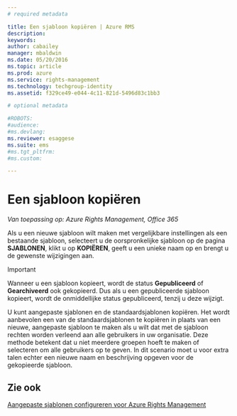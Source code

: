 ```yaml
---
# required metadata

title: Een sjabloon kopiëren | Azure RMS
description:
keywords:
author: cabailey
manager: mbaldwin
ms.date: 05/20/2016
ms.topic: article
ms.prod: azure
ms.service: rights-management
ms.technology: techgroup-identity
ms.assetid: f329ce49-e044-4c11-821d-5496d83c1bb3

# optional metadata

#ROBOTS:
#audience:
#ms.devlang:
ms.reviewer: esaggese
ms.suite: ems
#ms.tgt_pltfrm:
#ms.custom:

---
```



# Een sjabloon kopiëren

*Van toepassing op: Azure Rights Management, Office 365*

Als u een nieuwe sjabloon wilt maken met vergelijkbare instellingen als een bestaande sjabloon, selecteert u de oorspronkelijke sjabloon op de pagina **SJABLONEN**, klikt u op **KOPIËREN**, geeft u een unieke naam op en brengt u de gewenste wijzigingen aan.

> [!IMPORTANT]
> Wanneer u een sjabloon kopieert, wordt de status **Gepubliceerd** of **Gearchiveerd** ook gekopieerd. Dus als u een gepubliceerde sjabloon kopieert, wordt de onmiddellijke status gepubliceerd, tenzij u deze wijzigt.

U kunt aangepaste sjablonen en de standaardsjablonen kopiëren. Het wordt aanbevolen een van de standaardsjablonen te kopiëren in plaats van een nieuwe, aangepaste sjabloon te maken als u wilt dat met de sjabloon rechten worden verleend aan alle gebruikers in uw organisatie. Deze methode betekent dat u niet meerdere groepen hoeft te maken of selecteren om alle gebruikers op te geven. In dit scenario moet u voor extra talen echter een nieuwe naam en beschrijving opgeven voor de gekopieerde sjabloon.



## Zie ook
[Aangepaste sjablonen configureren voor Azure Rights Management](configure-custom-templates.md)

<!--HONumber=May16_HO3-->


